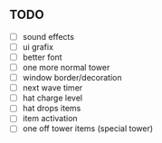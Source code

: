 ## TODO

- [ ] sound effects
- [ ] ui grafix
- [ ] better font
- [ ] one more normal tower
- [ ] window border/decoration
- [ ] next wave timer
- [ ] hat charge level
- [ ] hat drops items
- [ ] item activation
- [ ] one off tower items (special tower)
